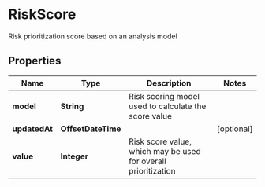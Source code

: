 

# RiskScore

Risk prioritization score based on an analysis model

## Properties

| Name | Type | Description | Notes |
|------------ | ------------- | ------------- | -------------|
|**model** | **String** | Risk scoring model used to calculate the score value |  |
|**updatedAt** | **OffsetDateTime** |  |  [optional] |
|**value** | **Integer** | Risk score value, which may be used for overall prioritization |  |



